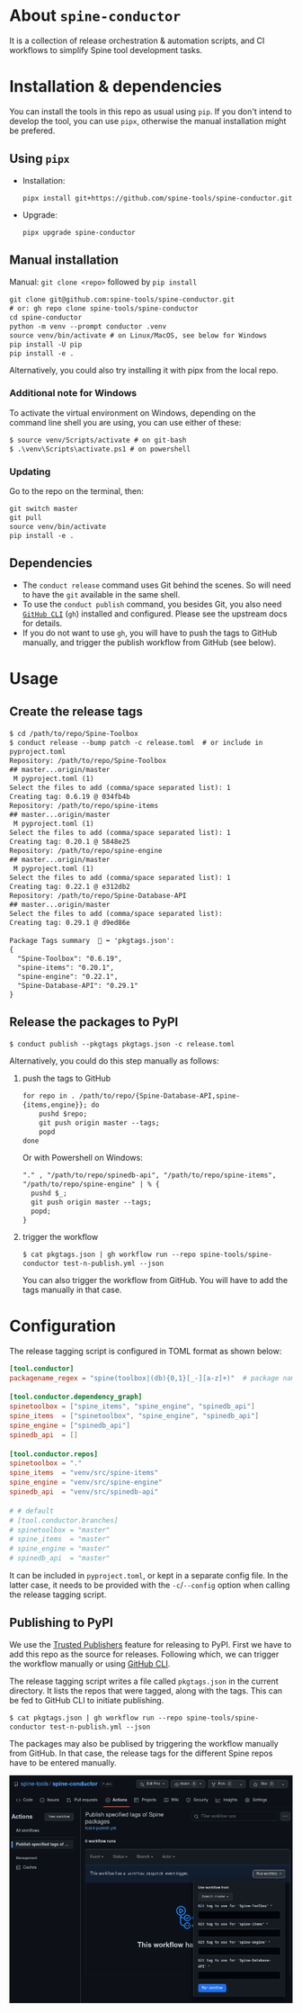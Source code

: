 # About `spine-conductor`

It is a collection of release orchestration & automation scripts, and
CI workflows to simplify Spine tool development tasks.

# Installation & dependencies
You can install the tools in this repo as usual using `pip`.  If you
don't intend to develop the tool, you can use `pipx`, otherwise the
manual installation might be prefered.

## Using `pipx`
- Installation:
  ```shell
  pipx install git+https://github.com/spine-tools/spine-conductor.git
  ```
- Upgrade:
  ```shell
  pipx upgrade spine-conductor
  ```

## Manual installation
Manual: `git clone <repo>` followed by `pip install`

```shell
git clone git@github.com:spine-tools/spine-conductor.git
# or: gh repo clone spine-tools/spine-conductor
cd spine-conductor
python -m venv --prompt conductor .venv
source venv/bin/activate # on Linux/MacOS, see below for Windows
pip install -U pip
pip install -e .
```

Alternatively, you could also try installing it with pipx from the
local repo.

### Additional note for Windows
To activate the virtual environment on Windows, depending on the
command line shell you are using, you can use either of these:

```shell
$ source venv/Scripts/activate # on git-bash
$ .\venv\Scripts\activate.ps1 # on powershell
```

### Updating
Go to the repo on the terminal, then:

```shell
git switch master
git pull
source venv/bin/activate
pip install -e .
```

## Dependencies
- The `conduct release` command uses Git behind the scenes.  So will
  need to have the `git` available in the same shell.
- To use the `conduct publish` command, you besides Git, you also need
  [`GitHub CLI`](https://github.com/cli/cli) (`gh`) installed and configured.
  Please see the upstream docs for details.
- If you do not want to use `gh`, you will have to push the tags to
  GitHub manually, and trigger the publish workflow from GitHub (see
  below).

# Usage
## Create the release tags
```shell
$ cd /path/to/repo/Spine-Toolbox
$ conduct release --bump patch -c release.toml  # or include in pyproject.toml
Repository: /path/to/repo/Spine-Toolbox
## master...origin/master
 M pyproject.toml (1)
Select the files to add (comma/space separated list): 1
Creating tag: 0.6.19 @ 034fb4b
Repository: /path/to/repo/spine-items
## master...origin/master
 M pyproject.toml (1)
Select the files to add (comma/space separated list): 1
Creating tag: 0.20.1 @ 5848e25
Repository: /path/to/repo/spine-engine
## master...origin/master
 M pyproject.toml (1)
Select the files to add (comma/space separated list): 1
Creating tag: 0.22.1 @ e312db2
Repository: /path/to/repo/Spine-Database-API
## master...origin/master
Select the files to add (comma/space separated list):
Creating tag: 0.29.1 @ d9ed86e

Package Tags summary  💾 ➡ 'pkgtags.json':
{
  "Spine-Toolbox": "0.6.19",
  "spine-items": "0.20.1",
  "spine-engine": "0.22.1",
  "Spine-Database-API": "0.29.1"
}
```

## Release the packages to PyPI
```shell
$ conduct publish --pkgtags pkgtags.json -c release.toml
```

Alternatively, you could do this step manually as follows:

1. push the tags to GitHub
   ```shell
   for repo in . /path/to/repo/{Spine-Database-API,spine-{items,engine}}; do
       pushd $repo;
       git push origin master --tags;
       popd
   done
   ```
   Or with Powershell on Windows:
   ```shell
   "." , "/path/to/repo/spinedb-api", "/path/to/repo/spine-items", "/path/to/repo/spine-engine" | % {
     pushd $_;
     git push origin master --tags;
     popd;
   }
   ```

2. trigger the workflow
   ```shell
   $ cat pkgtags.json | gh workflow run --repo spine-tools/spine-conductor test-n-publish.yml --json
   ```

   You can also trigger the workflow from GitHub.  You will have to
   add the tags manually in that case.

# Configuration

The release tagging script is configured in TOML format as shown below:
```toml
[tool.conductor]
packagename_regex = "spine(toolbox|(db){0,1}[_-][a-z]+)"  # package name on PyPI

[tool.conductor.dependency_graph]
spinetoolbox = ["spine_items", "spine_engine", "spinedb_api"]
spine_items  = ["spinetoolbox", "spine_engine", "spinedb_api"]
spine_engine = ["spinedb_api"]
spinedb_api  = []

[tool.conductor.repos]
spinetoolbox = "."
spine_items  = "venv/src/spine-items"
spine_engine = "venv/src/spine-engine"
spinedb_api  = "venv/src/spinedb-api"

# # default
# [tool.conductor.branches]
# spinetoolbox = "master"
# spine_items  = "master"
# spine_engine = "master"
# spinedb_api  = "master"
```

It can be included in `pyproject.toml`, or kept in a separate config
file.  In the latter case, it needs to be provided with the
`-c`/`--config` option when calling the release tagging script.

## Publishing to PyPI

We use the [Trusted
Publishers](https://docs.pypi.org/trusted-publishers/) feature for
releasing to PyPI.  First we have to add this repo as the source for
releases.  Following which, we can trigger the workflow manually or
using [GitHub CLI](https://cli.github.com/).

The release tagging script writes a file called `pkgtags.json` in the
current directory.  It lists the repos that were tagged, along with
the tags.  This can be fed to GitHub CLI to initiate publishing.
```shell
$ cat pkgtags.json | gh workflow run --repo spine-tools/spine-conductor test-n-publish.yml --json
```

The packages may also be publised by triggering the workflow manually
from GitHub.  In that case, the release tags for the different Spine
repos have to be entered manually.

![Screenshot of the GH UI to do manual dispatch](./gh-workflow-dispatch.png "Manual dispatch menu on GH Actions")
